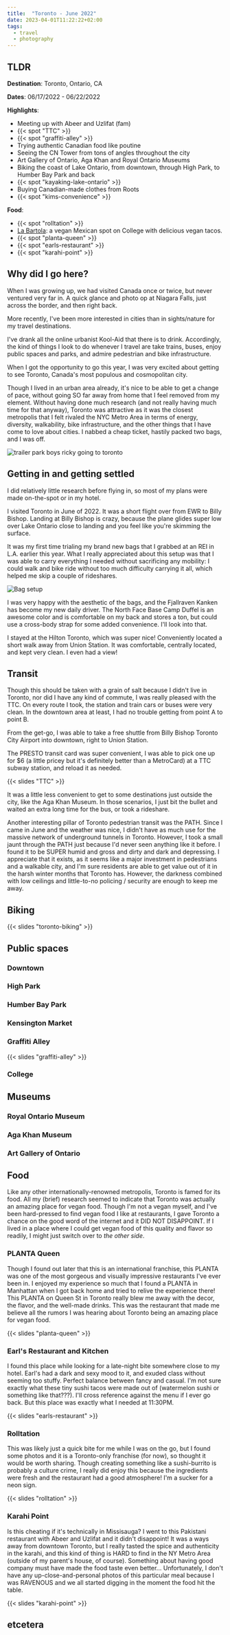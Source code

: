 ```yaml
---
title:  "Toronto - June 2022"
date: 2023-04-01T11:22:22+02:00
tags:
  - travel
  - photography
---
```



## TLDR

**Destination**: Toronto, Ontario, CA

**Dates**: 06/17/2022 - 06/22/2022

**Highlights**:

- Meeting up with Abeer and Uzlifat (fam)
- {{< spot "TTC" >}}
- {{< spot "graffiti-alley" >}}
- Trying authentic Canadian food like poutine
- Seeing the CN Tower from tons of angles throughout the city
- Art Gallery of Ontario, Aga Khan and Royal Ontario Museums
- Biking the coast of Lake Ontario, from downtown, through High Park, to Humber Bay Park and back
- {{< spot "kayaking-lake-ontario" >}}
- Buying Canadian-made clothes from Roots
- {{< spot "kims-convenience" >}}

**Food**:

- {{< spot "rolltation" >}}
- [La Bartola](https://www.google.com/maps/place/La+Bartola/@43.6558125,-79.4220368,15.64z/data=!4m6!3m5!1s0x882b35cc07b2d713:0x253d63b76861b7ee!8m2!3d43.655437!4d-79.4135957!16s%2Fg%2F11j8rf5d1b): a vegan Mexican spot on College with delicious vegan tacos.
- {{< spot "planta-queen" >}}
- {{< spot "earls-restaurant" >}}
- {{< spot "karahi-point" >}}

## Why did I go here?

When I was growing up, we had visited Canada once or twice, but never ventured very far in. A quick glance and photo op at Niagara Falls, just across the border, and then right back.

More recently, I've been more interested in cities than in sights/nature for my travel destinations.

I've drank all the online urbanist Kool-Aid that there is to drink. Accordingly, the kind of things I look to do whenever I travel are take trains, buses, enjoy public spaces and parks, and admire pedestrian and bike infrastructure.

When I got the opportunity to go this year, I was very excited about getting to see Toronto, Canada's most populous and cosmopolitan city.

Though I lived in an urban area already, it's nice to be able to get a change of pace, without going SO far away from home that I feel removed from my element. Without having done much research (and not really having much time for that anyway), Toronto was attractive as it was the closest metropolis that I felt rivaled the NYC Metro Area in terms of energy, diversity, walkability, bike infrastructure, and the other things that I have come to love about cities. I nabbed a cheap ticket, hastily packed two bags, and I was off.

![trailer park boys ricky going to toronto](https://media.tenor.com/KLIHS9L5PfkAAAAd/on-my-way-trailer-park-boys.gif)

## Getting in and getting settled

I did relatively little research before flying in, so most of my plans were made on-the-spot or in my hotel.

I visited Toronto in June of 2022. It was a short flight over from EWR to Billy Bishop. Landing at Billy Bishop is crazy, because the plane glides super low over Lake Ontario close to landing and you feel like you're skimming the surface.

It was my first time trialing my brand new bags that I grabbed at an REI in L.A. earlier this year. What I really appreciated about this setup was that I was able to carry everything I needed without sacrificing any mobility: I could walk and bike ride without too much difficulty carrying it all, which helped me skip a couple of rideshares.

![Bag setup](./bags.jpg)

I was very happy with the aesthetic of the bags, and the Fjallraven Kanken has become my new daily driver. The North Face Base Camp Duffel is an awesome color and is comfortable on my back and stores a ton, but could use a cross-body strap for some added convenience. I'll look into that.

I stayed at the Hilton Toronto, which was super nice! Conveniently located a short walk away from Union Station. It was comfortable, centrally located,
and kept very clean. I even had a view!

## Transit

Though this should be taken with a grain of salt because I didn't live in Toronto, nor did I have any kind of commute, I was really pleased with the TTC.
On every route I took, the station and train cars or buses were very clean. In the downtown area at least, I had no trouble getting from point A to point B.

From the get-go, I was able to take a free shuttle from Billy Bishop Toronto City Airport into downtown, right to Union Station.

The PRESTO transit card was super convenient, I was able to pick one up for $6 (a little pricey but it's definitely better than a MetroCard) at a TTC subway station, and reload it as needed.

{{< slides "TTC" >}}

It was a little less convenient to get to some destinations just outside the city, like the Aga Khan Museum. In those scenarios, I just bit the bullet and waited an extra long time for the bus, or took a rideshare.

Another interesting pillar of Toronto pedestrian transit was the PATH. Since I came in June and the weather was nice, I didn't have as much use for the massive network of underground tunnels in Toronto. However, I took a small jaunt through the PATH just because I'd never seen anything like it before. I found it to be SUPER humid and gross and dirty and dark and depressing. I appreciate that it exists, as it seems like a major investment in pedestrians and a walkable city, and I'm sure residents are able to get value out of it in the harsh winter months that Toronto has. However, the darkness combined with low ceilings and little-to-no policing / security are enough to keep me away.

## Biking

{{< slides "toronto-biking" >}}

## Public spaces

### Downtown

### High Park

### Humber Bay Park

### Kensington Market

### Graffiti Alley

{{< slides "graffiti-alley" >}}

### College

## Museums

### Royal Ontario Museum

### Aga Khan Museum

### Art Gallery of Ontario

## Food

Like any other internationally-renowned metropolis, Toronto is famed for its food. All my (brief) research seemed to indicate that Toronto was actually an amazing place for vegan food. Though I'm not a vegan myself, and I've been hard-pressed to find vegan food I like at restaurants, I gave Toronto a chance on the good word of the internet and it DID NOT DISAPPOINT. If I lived in a place where I could get vegan food of this quality and flavor so readily, I might just switch over to _the other side_.

### PLANTA Queen

Though I found out later that this is an international franchise, this PLANTA was one of the most gorgeous and visually impressive restaurants I've ever been in. I enjoyed my experience so much that I found a PLANTA in Manhattan when I got back home and tried to relive the experience there! This PLANTA on Queen St in Toronto really blew me away with the decor, the flavor, and the well-made drinks. This was the restaurant that made me believe all the rumors I was hearing about Toronto being an amazing place for vegan food.

{{< slides "planta-queen" >}}

### Earl's Restaurant and Kitchen

I found this place while looking for a late-night bite somewhere close to my hotel. Earl's had a dark and sexy mood to it, and exuded class without seeming too stuffy. Perfect balance between fancy and casual. I'm not sure exactly what these tiny sushi tacos were made out of (watermelon sushi or something like that???). I'll cross reference against the menu if I ever go back. But this place was exactly what I needed at 11:30PM.

{{< slides "earls-restaurant" >}}

### Rolltation

This was likely just a quick bite for me while I was on the go, but I found some photos and it is a Toronto-only franchise (for now), so thought it would be worth sharing. Though creating something like a sushi-burrito is probably a culture crime, I really did enjoy this because the ingredients were fresh and the restaurant had a good atmosphere! I'm a sucker for a neon sign.

{{< slides "rolltation" >}}

### Karahi Point

Is this cheating if it's technically in Missisauga? I went to this Pakistani restaurant with Abeer and Uzlifat and it didn't disappoint! It was a ways away from downtown Toronto, but I really tasted the spice and authenticity in the karahi, and this kind of thing is HARD to find in the NY Metro Area 
(outside of my parent's house, of course). Something about having good company must have made the food taste even better... Unfortunately, I don't have any up-close-and-personal photos of this particular meal because I was RAVENOUS and we all started digging in the moment the food hit the table.

{{< slides "karahi-point" >}}


## etcetera